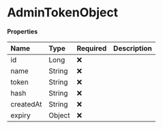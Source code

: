 # AdminTokenObject

**Properties**

| Name      | Type   | Required | Description |
| :-------- | :----- | :------- | :---------- |
| id        | Long   | ❌       |             |
| name      | String | ❌       |             |
| token     | String | ❌       |             |
| hash      | String | ❌       |             |
| createdAt | String | ❌       |             |
| expiry    | Object | ❌       |             |

<!-- This file was generated by liblab | https://liblab.com/ -->
